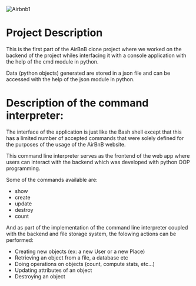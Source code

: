 ![Airbnb1](https://user-images.githubusercontent.com/65285730/204097713-cdbd6221-3905-4b58-8055-3c006ac8185f.png)

<h1>Project Description</h1>
<p>This is the first part of the AirBnB clone project where we worked on the backend of the project whiles interfacing it with a console application with the help of the cmd module in python.

Data (python objects) generated are stored in a json file and can be accessed with the help of the json module in python.</p>

<h1>Description of the command interpreter:</h1>
<p>The interface of the application is just like the Bash shell except that this has a limited number of accepted commands that were solely defined for the purposes of the usage of the AirBnB website.

This command line interpreter serves as the frontend of the web app where users can interact with the backend which was developed with python OOP programming.</p>

Some of the commands available are:
<ul>
<li>show</li>
<li>create</li>
<li>update</li>
<li>destroy</li>
<li>count</li>
</ul>
<p>And as part of the implementation of the command line interpreter coupled with the backend and file storage system, the folowing actions can be performed:
<ul>
<li>Creating new objects (ex: a new User or a new Place)</li>
<li>Retrieving an object from a file, a database etc</li>
<li>Doing operations on objects (count, compute stats, etc…)</li>
<li>Updating attributes of an object</li>
<li>Destroying an object</li>
<ul>
